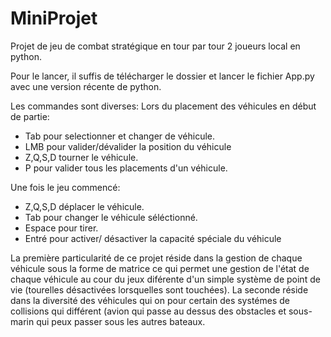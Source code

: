 # MiniProjet
Projet de jeu de combat stratégique en tour par tour 2 joueurs local en python.

Pour le lancer, il suffis de télécharger le dossier et lancer le fichier App.py avec une version récente de python.

Les commandes sont diverses:
Lors du placement des véhicules en début de partie:
- Tab pour selectionner et changer de véhicule.
- LMB pour valider/dévalider la position du véhicule
- Z,Q,S,D tourner le véhicule.
- P pour valider tous les placements d'un véhicule.

Une fois le jeu commencé:
- Z,Q,S,D déplacer le véhicule.
- Tab pour changer le véhicule séléctionné.
- Espace pour tirer.
- Entré pour activer/ désactiver la capacité spéciale du véhicule

La première particularité de ce projet réside dans la gestion de chaque véhicule sous la forme de matrice ce qui permet une gestion de l'état de chaque véhicule au cour du jeux diférente d'un simple système de point de vie (tourelles désactivées lorsquelles sont touchées). 
La seconde réside dans la diversité des véhicules qui on pour certain des systémes de collisions qui différent (avion qui passe au dessus des obstacles et sous-marin qui peux passer sous les autres bateaux.

